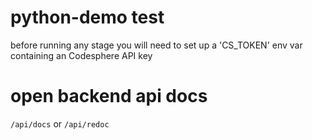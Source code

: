 # python-demo test

before running any stage you will need to set up a 'CS_TOKEN' env var containing an Codesphere API key

# open backend api docs

`/api/docs` or `/api/redoc`


